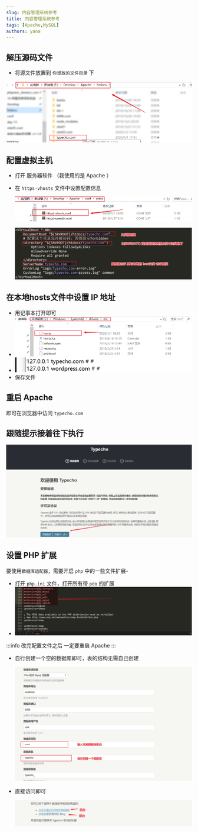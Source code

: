 ```yaml
---
slug: 内容管理系统参考
title: 内容管理系统参考
tags: [Apache,MySQL]
authors: yana
---
```


## 解压源码文件

- 将源文件放置到 `你想放的文件目录` 下

![image-20200102154707960](./image-20200102154707960.png)

## 配置虚拟主机

- 打开 服务器软件 （我使用的是 Apache ）
- 在 `https-vhosts` 文件中设置配置信息

   ![image-20200102155110873](./image-20200102155110873.png)

   ![image-20200102155640151](./image-20200102155640151.png)

## 在本地hosts文件中设置 IP 地址

- 用记事本打开即可
- ![image-20200102155855941](./image-20200102155855941.png)
- ![image-20200102160019678](./image-20200102160019678.png)
- 保存文件

## 重启 Apache

即可在浏览器中访问 `typecho.com`

## 跟随提示接着往下执行

   ![image-20200102160524422](./image-20200102160524422.png)

## 设置 PHP 扩展

要使用`数据库适配器`，需要开启 `php` 中的一些文件扩展-

- 打开 `php.ini` 文件，打开所有带 `pdo` 的扩展
- ![image-20200102160917012](./image-20200102160917012.png)

:::info 改完配置文件之后 一定要重启  Apache
:::

- 自行创建一个空的数据库即可，表的结构无需自己创建

   ![image-20200102161959579](./image-20200102161959579.png)

- 直接访问即可

   ![image-20200102163311314](./image-20200102163311314.png)

